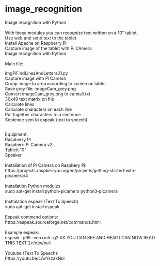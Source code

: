 # image_recognition
Image recognition with Python<br>
<br>
With these modules you can recognize text written on a 10" tablet.<br>Use web and send text to the tablet.<br>
Install Apache on Raspberry Pi<br>
Capture image of the tablet with Pi CAmera<br>
Image recognition with Python<br>
<br>
Main file:<br>

<bold>imgPiFindLinesAndLetters01.py</bold><br>
Capture image with Pi Camera<br>
Cropp image to area according to screen on tablet<br>
Save grey file: imageCam_grey.png<br>
Convert imageCam_grey.png to camtall.txt<br>
30x40 text matrix on file<br>
Calculate lines<br>
Calculate characters on each line<br>
Put together characters to a sentence<br>
Sentence sent to espeak (text to speech)<br>

<br>
Equipment:<br>
Raspberry Pi<br>
Raspberri Pi Camera v2<br>
Tablett 10"<br>
Speaker<br>
<br>
Installation of Pi Camera on Raspbery Pi:<br>
https://projects.raspberrypi.org/en/projects/getting-started-with-picamera/4<br>
<br>
Installation Python modules<br>
sudo apt-get install python-picamera python3-picamera<br>
<br>
Insttalation espeak (Text To Speech)<br>
sudo apt-get install espeak<br>
<br>
Espeak command options:<br>
https://espeak.sourceforge.net/commands.html<br>
<br>
Example espeak:<br>
espeak -p99 -ven+m5 -g2 AS YOU CAN SEE AND HEAR I CAN NOW READ THIS TEXT 2>/dev/null<br>
<br>
Youtube (Text To Speech):<br>
https://youtu.be/LAvYszaxNuI<br>
